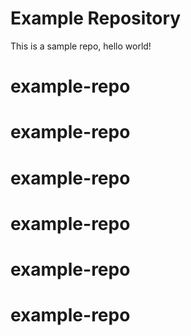 # Example Repository
This is a sample repo, hello world!
# example-repo
# example-repo
# example-repo
# example-repo
# example-repo
# example-repo
